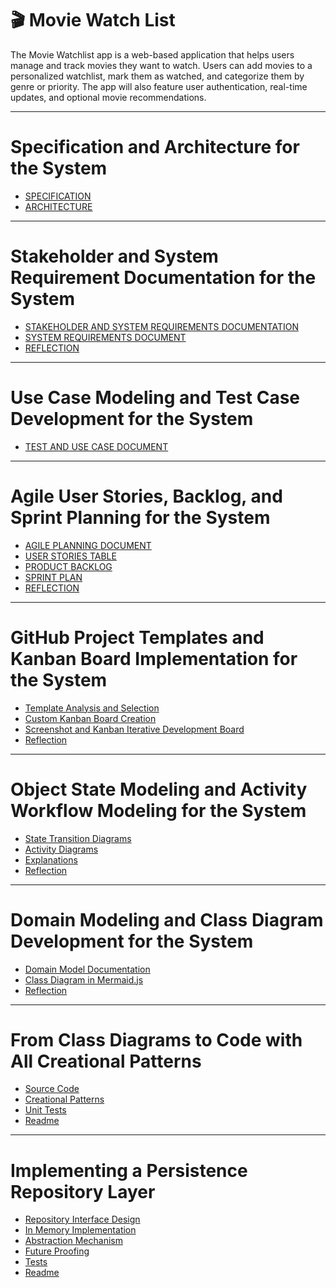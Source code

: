 <h1>🎬 Movie Watch List</h1>

<p>The Movie Watchlist app is a web-based application that helps users manage and track movies they want to watch. Users can add movies to a personalized watchlist, mark them as watched, and categorize them by genre or priority. The app will also feature user authentication, real-time updates, and optional movie recommendations.</p>

---

<h1>Specification and Architecture for the System</h1>

 - [SPECIFICATION](https://github.com/GrandDadDan/Movie-Watchlist/blob/main/Assignment_3/SPECIFICATIONS.md)
 - [ARCHITECTURE](https://github.com/GrandDadDan/Movie-Watchlist/blob/main/Assignment_3/ARCHITECTURE.md)

---

<h1>Stakeholder and System Requirement Documentation for the System</h1>

 - [STAKEHOLDER AND SYSTEM REQUIREMENTS DOCUMENTATION](https://github.com/GrandDadDan/Movie-Watchlist/blob/main/Assignment_4/STAKEHOLDER%20AND%20SYSTEM%20REQUIREMENTS%20DOCUMENT.md)
 - [SYSTEM REQUIREMENTS DOCUMENT](https://github.com/GrandDadDan/Movie-Watchlist/blob/main/Assignment_4/SYSTEM%20REQUIREMENTS%20DOCUMENT.md)
 - [REFLECTION](https://github.com/GrandDadDan/Movie-Watchlist/blob/main/Assignment_4/REFLECTION.md)

---

 <h1>Use Case Modeling and Test Case Development for the System</h1>

 - [TEST AND USE CASE DOCUMENT](https://github.com/GrandDadDan/Movie-Watchlist/blob/main/Assignment_5/TEST%20AND%20USE%20CASE%20DOCUMENT.md)

---

 <h1>Agile User Stories, Backlog, and Sprint Planning for the System</h1>

 - [AGILE PLANNING DOCUMENT](https://github.com/GrandDadDan/Movie-Watchlist/blob/main/Assignment_6/AGILE%20PLANNING%20DOCUMENT.md)
 - [USER STORIES TABLE](https://github.com/GrandDadDan/Movie-Watchlist/blob/main/Assignment_6/USER%20STORIES%20TABLE.md)
 - [PRODUCT BACKLOG](https://github.com/GrandDadDan/Movie-Watchlist/blob/main/Assignment_6/PRODUCT%20BACKLOG.md)
 - [SPRINT PLAN](https://github.com/GrandDadDan/Movie-Watchlist/blob/main/Assignment_6/SPRINT%20PLAN.md)
 - [REFLECTION](https://github.com/GrandDadDan/Movie-Watchlist/blob/main/Assignment_6/REFLECTION.md)

---

<h1>GitHub Project Templates and Kanban Board Implementation for the System</h1>

- [Template Analysis and Selection](https://github.com/GrandDadDan/Movie-Watchlist/blob/main/Assignment_7/Template%20Analysis%20and%20Selection.md)
- [Custom Kanban Board Creation](https://github.com/GrandDadDan/Movie-Watchlist/blob/main/Assignment_7/%20Kanban%20Board%20Explanation.md)
- [Screenshot and Kanban Iterative Development Board](https://github.com/GrandDadDan/Movie-Watchlist/blob/main/Assignment_7/Custom%20Kanban%20Board%20Creation.md)
- [Reflection](https://github.com/GrandDadDan/Movie-Watchlist/blob/main/Assignment_7/Reflection.md)

---

<h1>Object State Modeling and Activity Workflow Modeling for the System</h1>

- [State Transition Diagrams](https://github.com/GrandDadDan/Movie-Watchlist/blob/main/Assignment_8/State%20Transition%20Diagrams.md)
- [Activity Diagrams](https://github.com/GrandDadDan/Movie-Watchlist/blob/main/Assignment_8/Activity%20Diagrams.md)
- [Explanations](https://github.com/GrandDadDan/Movie-Watchlist/blob/main/Assignment_8/Explanations.md)
- [Reflection](https://github.com/GrandDadDan/Movie-Watchlist/blob/main/Assignment_8/Reflection.md)

---

<h1>Domain Modeling and Class Diagram Development for the System</h1>

- [Domain Model Documentation](https://github.com/GrandDadDan/Movie-Watchlist/blob/main/Assignment_9/Domain_Model_Documentation.md)
- [Class Diagram in Mermaid.js](https://github.com/GrandDadDan/Movie-Watchlist/blob/main/Assignment_9/Domain_Model_Documentation.md)
- [Reflection](https://github.com/GrandDadDan/Movie-Watchlist/blob/main/Assignment_9/Reflection.md)

---

<h1>From Class Diagrams to Code with All Creational Patterns</h1>

- [Source Code](https://github.com/GrandDadDan/Movie-Watchlist/tree/main/Assignment_10/src)
- [Creational Patterns](https://github.com/GrandDadDan/Movie-Watchlist/tree/main/Assignment_10/creational_patterns)
- [Unit Tests](https://github.com/GrandDadDan/Movie-Watchlist/tree/main/Assignment_10/tests)
- [Readme](https://github.com/GrandDadDan/Movie-Watchlist/blob/main/Assignment_10/readme.md)

---

<h1> Implementing a Persistence Repository Layer</h1>

- [Repository Interface Design](https://github.com/GrandDadDan/Movie-Watchlist/tree/main/Assignment_11/repositories/interfaces)
- [In Memory Implementation](https://github.com/GrandDadDan/Movie-Watchlist/tree/main/Assignment_11/repositories/inmemory)
- [Abstraction Mechanism](https://github.com/GrandDadDan/Movie-Watchlist/tree/main/Assignment_11/factories)
- [Future Proofing](https://github.com/GrandDadDan/Movie-Watchlist/tree/main/Assignment_11/repositories/filesystem)
- [Tests](https://github.com/GrandDadDan/Movie-Watchlist/tree/main/Assignment_11/tests/repositories)
- [Readme](https://github.com/GrandDadDan/Movie-Watchlist/blob/main/Assignment_11/ReadMe.md)
